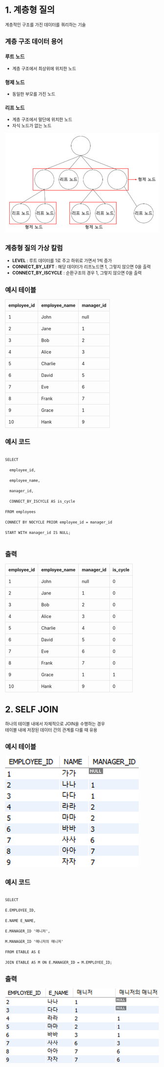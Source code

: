 # **1. 계층형 질의**
계층적인 구조를 가진 데이터를 쿼리하는 기술

## 계층 구조 데이터 용어
### 루트 노드
- 계층 구조에서 최상위에 위치한 노드 
### 형제 노드
- 동일한 부모를 가진 노드
### 리프 노드
- 계층 구조에서 말단에 위치한 노드
- 자식 노드가 없는 노드

<img src="/assets/Pasted image 20231110142535.png">

## 계층형 질의 가상 칼럼
- **LEVEL** : 루트 데이터를 1로 주고 하위로 가면서 1씩 증가
- **CONNECT_BY_LEFT** : 해당 데이터가 리프노드면 1, 그렇지 않으면 0을 출력
- **CONNECT_BY_ISCYCLE** : 순환구조의 경우 1, 그렇지 않으면 0을 출력

## 예시 테이블

<table style="border-collapse: collapse; width: 100%;">
    <tr>
        <th style="border: 1px solid #dddddd; padding: 10px;">employee_id</th>
        <th style="border: 1px solid #dddddd; padding: 10px;">employee_name</th>
        <th style="border: 1px solid #dddddd; padding: 10px;">manager_id</th>
    </tr>
    <tr>
        <td style="border: 1px solid #dddddd; padding: 10px;">1</td>
        <td style="border: 1px solid #dddddd; padding: 10px;">John</td>
        <td style="border: 1px solid #dddddd; padding: 10px;">null</td>
    </tr>
    <tr>
        <td style="border: 1px solid #dddddd; padding: 10px;">2</td>
        <td style="border: 1px solid #dddddd; padding: 10px;">Jane</td>
        <td style="border: 1px solid #dddddd; padding: 10px;">1</td>
    </tr>
    <tr>
        <td style="border: 1px solid #dddddd; padding: 10px;">3</td>
        <td style="border: 1px solid #dddddd; padding: 10px;">Bob</td>
        <td style="border: 1px solid #dddddd; padding: 10px;">2</td>
    </tr>
    <tr>
        <td style="border: 1px solid #dddddd; padding: 10px;">4</td>
        <td style="border: 1px solid #dddddd; padding: 10px;">Alice</td>
        <td style="border: 1px solid #dddddd; padding: 10px;">3</td>
    </tr>
    <tr>
        <td style="border: 1px solid #dddddd; padding: 10px;">5</td>
        <td style="border: 1px solid #dddddd; padding: 10px;">Charlie</td>
        <td style="border: 1px solid #dddddd; padding: 10px;">4</td>
    </tr>
    <tr>
        <td style="border: 1px solid #dddddd; padding: 10px;">6</td>
        <td style="border: 1px solid #dddddd; padding: 10px;">David</td>
        <td style="border: 1px solid #dddddd; padding: 10px;">5</td>
    </tr>
    <tr>
        <td style="border: 1px solid #dddddd; padding: 10px;">7</td>
        <td style="border: 1px solid #dddddd; padding: 10px;">Eve</td>
        <td style="border: 1px solid #dddddd; padding: 10px;">6</td>
    </tr>
    <tr>
        <td style="border: 1px solid #dddddd; padding: 10px;">8</td>
        <td style="border: 1px solid #dddddd; padding: 10px;">Frank</td>
        <td style="border: 1px solid #dddddd; padding: 10px;">7</td>
    </tr>
    <tr>
        <td style="border: 1px solid #dddddd; padding: 10px;">9</td>
        <td style="border: 1px solid #dddddd; padding: 10px;">Grace</td>
        <td style="border: 1px solid #dddddd; padding: 10px;">1</td>
    </tr>
    <tr>
        <td style="border: 1px solid #dddddd; padding: 10px;">10</td>
        <td style="border: 1px solid #dddddd; padding: 10px;">Hank</td>
        <td style="border: 1px solid #dddddd; padding: 10px;">9</td>
    </tr>
</table>

## 예시 코드
<code>
SELECT <br>
  employee_id, <br>
  employee_name, <br>
  manager_id, <br>
  CONNECT_BY_ISCYCLE AS is_cycle <br>
FROM employees <br>
CONNECT BY NOCYCLE PRIOR employee_id = manager_id <br>
START WITH manager_id IS NULL; <br>
</code>

## 출력 

<table style="border-collapse: collapse; width: 100%;">
    <tr>
        <th style="border: 1px solid #dddddd; padding: 10px;">employee_id</th>
        <th style="border: 1px solid #dddddd; padding: 10px;">employee_name</th>
        <th style="border: 1px solid #dddddd; padding: 10px;">manager_id</th>
        <th style="border: 1px solid #dddddd; padding: 10px;">is_cycle</th>
    </tr>
    <tr>
        <td style="border: 1px solid #dddddd; padding: 10px;">1</td>
        <td style="border: 1px solid #dddddd; padding: 10px;">John</td>
        <td style="border: 1px solid #dddddd; padding: 10px;">null</td>
        <td style="border: 1px solid #dddddd; padding: 10px;">0</td>
    </tr>
    <tr>
        <td style="border: 1px solid #dddddd; padding: 10px;">2</td>
        <td style="border: 1px solid #dddddd; padding: 10px;">Jane</td>
        <td style="border: 1px solid #dddddd; padding: 10px;">1</td>
        <td style="border: 1px solid #dddddd; padding: 10px;">0</td>
    </tr>
    <tr>
        <td style="border: 1px solid #dddddd; padding: 10px;">3</td>
        <td style="border: 1px solid #dddddd; padding: 10px;">Bob</td>
        <td style="border: 1px solid #dddddd; padding: 10px;">2</td>
        <td style="border: 1px solid #dddddd; padding: 10px;">0</td>
    </tr>
    <tr>
        <td style="border: 1px solid #dddddd; padding: 10px;">4</td>
        <td style="border: 1px solid #dddddd; padding: 10px;">Alice</td>
        <td style="border: 1px solid #dddddd; padding: 10px;">3</td>
        <td style="border: 1px solid #dddddd; padding: 10px;">0</td>
    </tr>
    <tr>
        <td style="border: 1px solid #dddddd; padding: 10px;">5</td>
        <td style="border: 1px solid #dddddd; padding: 10px;">Charlie</td>
        <td style="border: 1px solid #dddddd; padding: 10px;">4</td>
        <td style="border: 1px solid #dddddd; padding: 10px;">0</td>
    </tr>
    <tr>
        <td style="border: 1px solid #dddddd; padding: 10px;">6</td>
        <td style="border: 1px solid #dddddd; padding: 10px;">David</td>
        <td style="border: 1px solid #dddddd; padding: 10px;">5</td>
        <td style="border: 1px solid #dddddd; padding: 10px;">0</td>
    </tr>
    <tr>
        <td style="border: 1px solid #dddddd; padding: 10px;">7</td>
        <td style="border: 1px solid #dddddd; padding: 10px;">Eve</td>
        <td style="border: 1px solid #dddddd; padding: 10px;">6</td>
        <td style="border: 1px solid #dddddd; padding: 10px;">0</td>
    </tr>
    <tr>
        <td style="border: 1px solid #dddddd; padding: 10px;">8</td>
        <td style="border: 1px solid #dddddd; padding: 10px;">Frank</td>
        <td style="border: 1px solid #dddddd; padding: 10px;">7</td>
        <td style="border: 1px solid #dddddd; padding: 10px;">0</td>
    </tr>
    <tr>
        <td style="border: 1px solid #dddddd; padding: 10px;">9</td>
        <td style="border: 1px solid #dddddd; padding: 10px;">Grace</td>
        <td style="border: 1px solid #dddddd; padding: 10px;">1</td>
        <td style="border: 1px solid #dddddd; padding: 10px;">1</td>
    </tr>
    <tr>
        <td style="border: 1px solid #dddddd; padding: 10px;">10</td>
        <td style="border: 1px solid #dddddd; padding: 10px;">Hank</td>
        <td style="border: 1px solid #dddddd; padding: 10px;">9</td>
        <td style="border: 1px solid #dddddd; padding: 10px;">0</td>
    </tr>
</table>


# **2. SELF JOIN**
하나의 테이블 내에서 자체적으로 JOIN을 수행하는 경우   
테이블 내에 저장된 데이터 간의 관계를 다룰 때 유용   

## 예시 테이블
<img src="/assets/Pasted image 20231110135013.png">

## 예시 코드
<code>
SELECT <br>
E.EMPLOYEE_ID, <br>
E.NAME E_NAME, <br>
E.MANAGER_ID '매니저', <br>
M.MANAGER_ID '매니저의 매니저' <br>
FROM ETABLE AS E <br>
JOIN ETABLE AS M ON E.MANAGER_ID = M.EMPLOYEE_ID;
</code>

## 출력 
<img src="/assets/Pasted image 20231110145533.png">
